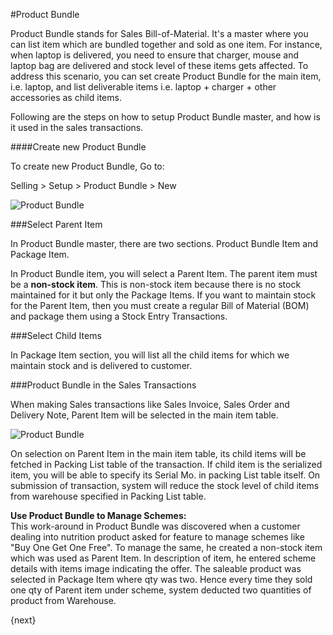 #Product Bundle

Product Bundle stands for Sales Bill-of-Material. It's a master where you can list item which are bundled together and 
sold as one item. For instance, when laptop is delivered, you need to ensure that charger, mouse and laptop bag are 
delivered and stock level of these items gets affected. To address this scenario, you can set create Product Bundle for 
the main item, i.e. laptop, and list deliverable items i.e. laptop + charger + other accessories as child items.
  
Following are the steps on how to setup Product Bundle master, and how is it used in the sales transactions.

####Create new Product Bundle

To create new Product Bundle, Go to:

Selling > Setup > Product Bundle > New

<img class="screenshot" alt="Product Bundle" src="assets/img/selling/product-bundle.png">

###Select Parent Item

In Product Bundle master, there are two sections. Product Bundle Item and Package Item.

In Product Bundle item, you will select a Parent Item. The parent item must be a <b>non-stock item</b>. 
This is non-stock item because there is no stock maintained for it but only the Package Items. 
If you want to maintain stock for the Parent Item, then you must create a regular Bill of Material (BOM) 
and package them using a Stock Entry Transactions.

###Select Child Items

In Package Item section, you will list all the child items for which we maintain stock and is delivered to customer.

###Product Bundle in the Sales Transactions

When making Sales transactions like Sales Invoice, Sales Order and Delivery Note, 
Parent Item will be selected in the main item table.

<img class="screenshot" alt="Product Bundle" src="assets/img/selling/product-bundle.gif">

On selection on Parent Item in the main item table, its child items will be fetched in Packing List 
table of the transaction. If child item is the serialized item, you will be able to specify its Serial Mo. 
in packing List table itself. On submission of transaction, system will reduce the stock level of child items from 
warehouse specified in Packing List table.

<div class="well"><b>Use Product Bundle to Manage Schemes:</b>
<br>
This work-around in Product Bundle was discovered when a customer dealing into nutrition product asked for feature to manage schemes like "Buy One Get One Free". To manage the same, he created a non-stock item which was used as Parent Item. In description of item, he entered scheme details with items image indicating the offer. The saleable product was selected in Package Item where qty was two. Hence every time they sold one qty of Parent item under scheme, system deducted two quantities of product from Warehouse.</div>

{next}
